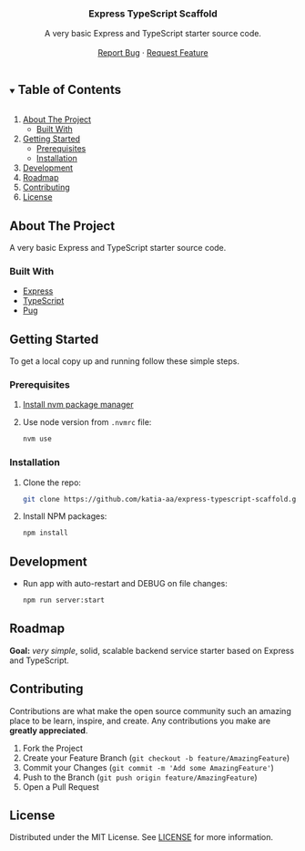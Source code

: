 <!-- PROJECT LOGO -->
<p align="center">
  <h3 align="center">Express TypeScript Scaffold</h3>
  <p align="center">
    A very basic Express and TypeScript starter source code.
    <br />
    <br />
    <a href="https://github.com/katia-aa/express-typescript-scaffold/issues">Report Bug</a>
    ·
    <a href="https://github.com/katia-aa/express-typescript-scaffold/issues">Request Feature</a>
  </p>
</p>

<!-- TABLE OF CONTENTS -->
<details open="open">
  <summary><h2 style="display: inline-block">Table of Contents</h2></summary>
  <ol>
    <li>
      <a href="#about-the-project">About The Project</a>
      <ul>
        <li><a href="#built-with">Built With</a></li>
      </ul>
    </li>
    <li>
      <a href="#getting-started">Getting Started</a>
      <ul>
        <li><a href="#prerequisites">Prerequisites</a></li>
        <li><a href="#installation">Installation</a></li>
      </ul>
    </li>
    <li><a href="#development">Development</a></li>
    <li><a href="#roadmap">Roadmap</a></li>
    <li><a href="#contributing">Contributing</a></li>
    <li><a href="#license">License</a></li>
  </ol>
</details>

<!-- ABOUT THE PROJECT -->

## About The Project

A very basic Express and TypeScript starter source code.

### Built With

- [Express](https://www.npmjs.com/package/express)
- [TypeScript](https://www.npmjs.com/package/TypeScript)
- [Pug](https://www.npmjs.com/package/pug)

<!-- GETTING STARTED -->

## Getting Started

To get a local copy up and running follow these simple steps.

### Prerequisites

1. [Install nvm package manager](https://github.com/nvm-sh/nvm)

2. Use node version from `.nvmrc` file:

   ```sh
   nvm use
   ```

### Installation

1. Clone the repo:

   ```sh
   git clone https://github.com/katia-aa/express-typescript-scaffold.git
   ```

2. Install NPM packages:

   ```sh
   npm install
   ```

<!-- USAGE EXAMPLES -->

## Development

- Run app with auto-restart and DEBUG on file changes:

  ```sh
  npm run server:start
  ```

<!-- ROADMAP -->

## Roadmap

**Goal:** _very simple_, solid, scalable backend service starter based on Express and TypeScript.

<!-- CONTRIBUTING -->

## Contributing

Contributions are what make the open source community such an amazing place to be learn, inspire, and create. Any contributions you make are **greatly appreciated**.

1. Fork the Project
2. Create your Feature Branch (`git checkout -b feature/AmazingFeature`)
3. Commit your Changes (`git commit -m 'Add some AmazingFeature'`)
4. Push to the Branch (`git push origin feature/AmazingFeature`)
5. Open a Pull Request

<!-- LICENSE -->

## License

Distributed under the MIT License. See [LICENSE](https://github.com/katia-aa/express-typescript-scaffold/LICENSE.md) for more information.
